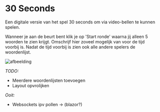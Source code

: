 # 30 Seconds

Een digitale versie van het spel 30 seconds om via video-bellen te kunnen spelen.

Wanneer je aan de beurt bent klik je op 'Start ronde' waarna jij alleen 5 woorden te zien krijgt. Omschrijf hier zoveel mogelijk van voor de tijd voorbij is.
Nadat de tijd voorbij is zien ook alle andere spelers de woordenlijst.

![afbeelding](https://user-images.githubusercontent.com/19265518/105344986-fb7e6300-5be3-11eb-99c2-d42685b7d43d.png)

*TODO:*
- Meerdere woordenlijsten toevoegen
- Layout opvrolijken 

*Ooit:*
- Websockets ipv pollen -> (blazor?)

